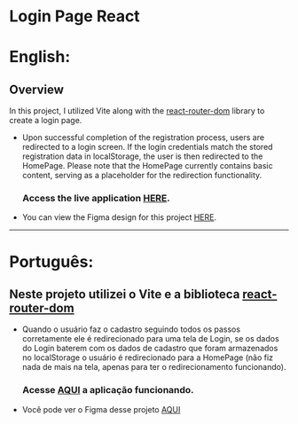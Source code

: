 # Login Page React

# English: 

## Overview
In this project, I utilized Vite along with the [react-router-dom](https://www.npmjs.com/package/react-router-dom) library to create a login page.

- Upon successful completion of the registration process, users are redirected to a login screen. If the login credentials match the stored registration data in localStorage, the user is then redirected to the HomePage. Please note that the HomePage currently contains basic content, serving as a placeholder for the redirection functionality.

  ### Access the live application [HERE](https://mthslnk-gthb.github.io/login-react/).

- You can view the Figma design for this project [HERE](https://www.figma.com/file/JlO8vTUCwiwqJNQjIYe5TI/LoginPage?type=design&node-id=0%3A1&mode=design&t=RWp1eV3MhRgtvEij-).


---------------------------------------------------------------------------------------------------------------------------------------------------------------------------------------------

# Português:

## Neste projeto utilizei o Vite e a biblioteca [react-router-dom](https://www.npmjs.com/package/react-router-dom)

- Quando o usuário faz o cadastro seguindo todos os passos corretamente ele é redirecionado para uma tela de Login, se os dados do Login baterem com os dados de cadastro que foram armazenados no localStorage o usuário é redirecionado para a HomePage (não fiz nada de mais na tela, apenas para ter o redirecionamento funcionando).

  ### Acesse [AQUI](https://mthslnk-gthb.github.io/login-react/) a aplicação funcionando.

- Você pode ver o Figma desse projeto [AQUI](https://www.figma.com/file/JlO8vTUCwiwqJNQjIYe5TI/LoginPage?type=design&node-id=0%3A1&mode=design&t=RWp1eV3MhRgtvEij-)
